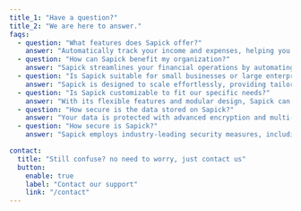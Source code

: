 ```yaml
---
title_1: "Have a question?"
title_2: "We are here to answer."
faqs:
  - question: "What features does Sapick offer?"
    answer: "Automatically track your income and expenses, helping you create personalized budgets and stay on top of your financial goals"
  - question: "How can Sapick benefit my organization?"
    answer: "Sapick streamlines your financial operations by automating invoicing, expense tracking, and reporting, allowing your team to focus on growth and strategy."
  - question: "Is Sapick suitable for small businesses or large enterprises?"
    answer: "Sapick is designed to scale effortlessly, providing tailored solutions for both small businesses and large enterprises, ensuring seamless financial management at every stage."
  - question: "Is Sapick customizable to fit our specific needs?"
    answer: "With its flexible features and modular design, Sapick can be customized to meet the unique financial requirements of your organization, ensuring a perfect fit."
  - question: "How secure is the data stored on Sapick?"
    answer: "Your data is protected with advanced encryption and multi-factor authentication, ensuring that sensitive financial information remains secure and accessible only to authorized users."
  - question: "How secure is Sapick?"
    answer: "Sapick employs industry-leading security measures, including end-to-end encryption and regular vulnerability assessments, to ensure the highest level of protection for your data."

contact:
  title: "Still confuse? no need to worry, just contact us"
  button:
    enable: true
    label: "Contact our support"
    link: "/contact"
---
```

